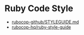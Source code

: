 # Ruby Code Style

* [rubocop-github/STYLEGUIDE.md](https://github.com/github/rubocop-github/blob/master/STYLEGUIDE.md)
* [rubocop-hq/ruby-style-guide](https://github.com/rubocop-hq/ruby-style-guide)
